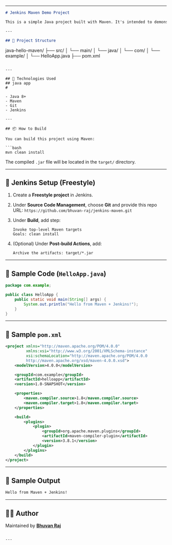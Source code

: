 

---

```markdown
# Jenkins Maven Demo Project

This is a simple Java project built with Maven. It's intended to demonstrate Jenkins Freestyle project integration with GitHub and Maven build automation.

---

## 📁 Project Structure

```

java-hello-maven/
├── src/
│   └── main/
│       └── java/
│           └── com/
│               └── example/
│                   └── HelloApp.java
├── pom.xml

````

---

## 🚀 Technologies Used
## java app
#

- Java 8+
- Maven
- Git
- Jenkins

---

## 📦 How to Build

You can build this project using Maven:

```bash
mvn clean install
````

The compiled `.jar` file will be located in the `target/` directory.

---

## 🤖 Jenkins Setup (Freestyle)

1. Create a **Freestyle project** in Jenkins.
2. Under **Source Code Management**, choose **Git** and provide this repo URL:
   `https://github.com/bhuvan-raj/jenkins-maven.git`
3. Under **Build**, add step:

   ```
   Invoke top-level Maven targets
   Goals: clean install
   ```
4. (Optional) Under **Post-build Actions**, add:

   ```
   Archive the artifacts: target/*.jar
   ```

---

## 🧪 Sample Code (`HelloApp.java`)

```java
package com.example;

public class HelloApp {
    public static void main(String[] args) {
        System.out.println("Hello from Maven + Jenkins!");
    }
}
```

---

## 🧾 Sample `pom.xml`

```xml
<project xmlns="http://maven.apache.org/POM/4.0.0" 
         xmlns:xsi="http://www.w3.org/2001/XMLSchema-instance"
         xsi:schemaLocation="http://maven.apache.org/POM/4.0.0 
         http://maven.apache.org/xsd/maven-4.0.0.xsd">
    <modelVersion>4.0.0</modelVersion>

    <groupId>com.example</groupId>
    <artifactId>helloapp</artifactId>
    <version>1.0-SNAPSHOT</version>

    <properties>
        <maven.compiler.source>1.8</maven.compiler.source>
        <maven.compiler.target>1.8</maven.compiler.target>
    </properties>

    <build>
        <plugins>
            <plugin>
                <groupId>org.apache.maven.plugins</groupId>
                <artifactId>maven-compiler-plugin</artifactId>
                <version>3.8.1</version>
            </plugin>
        </plugins>
    </build>
</project>
```

---

## 📄 Sample Output

```bash
Hello from Maven + Jenkins!
```

---

## 🙋‍♂️ Author

Maintained by **[Bhuvan Raj](https://github.com/bhuvan-raj)**

```

---


```
